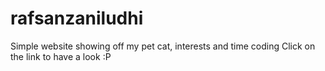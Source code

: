 # rafsanzaniludhi
Simple website showing off my pet cat, interests and time coding
Click on the link to have a look :P
